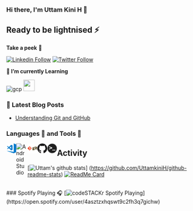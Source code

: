 ### Hi there, I'm Uttam Kini H 👋

## Ready to be lightnised :zap:

**Take a peek** :eyes:

[![Linkedin Follow](https://img.shields.io/badge/Linkedin-Follow-1197d4?style=for-the-badge&logo=linkedin&labelColor=0e76a8)](https://www.linkedin.com/in/uttam-kini/)
[![Twitter Follow](https://img.shields.io/badge/Twitter-Follow-00ccff?style=for-the-badge&logo=Twitter&logoColor=White&logoWidth=25&labelColor=00acee)](https://twitter.com/furore_04)


**🌱 I’m currently  Learning**

<img src="https://www.vectorlogo.zone/logos/google_cloud/google_cloud-icon.svg" alt="gcp" width="30" height="30"/> <img src="https://cdn.worldvectorlogo.com/logos/flutter-logo.svg" width="30" height="30"/>

### 📕 Latest Blog Posts

+ [Understanding Git and GitHub](https://medium.com/@huttamkini23/understanding-git-and-github-1cb138b8648b)

### Languages :page_facing_up: and Tools :wrench: 

<img align="left" alt="Visual Studio Code" width="26px" src="https://raw.githubusercontent.com/github/explore/80688e429a7d4ef2fca1e82350fe8e3517d3494d/topics/visual-studio-code/visual-studio-code.png" />
<img align="left" alt="Android Studio" width="30px" src="https://upload.wikimedia.org/wikipedia/commons/archive/3/34/20200802160428%21Android_Studio_icon.svg" />
<img align="left" alt="Git" width="26px" src="https://raw.githubusercontent.com/github/explore/80688e429a7d4ef2fca1e82350fe8e3517d3494d/topics/git/git.png" />
<img align="left" alt="GitHub" width="26px" src="https://raw.githubusercontent.com/github/explore/78df643247d429f6cc873026c0622819ad797942/topics/github/github.png" />
<img align="left" alt="Terminal" width="26px" src="https://raw.githubusercontent.com/github/explore/80688e429a7d4ef2fca1e82350fe8e3517d3494d/topics/terminal/terminal.png" />


## Activity

[![Uttam's github stats](https://github-readme-stats.vercel.app/api?username=UttamkiniH&theme=dark&show_icons=true)] (https://github.com/UttamkiniH/github-readme-stats)
[![ReadMe Card](https://github-readme-stats.vercel.app/api/pin/?username=UttamkiniH&repo=Git-Workshop&theme=dark)](https://github.com/UttamkiniH/Git-Workshop)

</br>
### Spotify Playing 🎧
[<img src="https://now-playing-codestackr.vercel.app/api/spotify-playing" alt="codeSTACKr Spotify Playing" width="350" />](https://open.spotify.com/user/4asztzxhqswt9c2fh3q7gichw)
</br>

